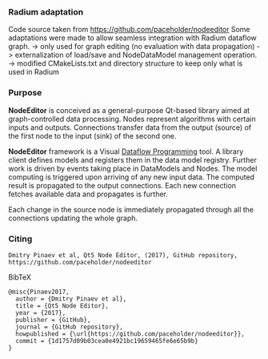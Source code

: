 ### Radium adaptation

Code source taken from https://github.com/paceholder/nodeeditor
Some adaptations were made to allow seamless integration with Radium dataflow graph.
  -> only used for graph editing (no evaluation with data propagation)
  -> externalization of load/save and NodeDataModel management operation.
  -> modified CMakeLists.txt and directory structure to keep only what is used in Radium

### Purpose

**NodeEditor** is conceived as a general-purpose Qt-based library aimed at
graph-controlled data processing.  Nodes represent algorithms with certain inputs
and outputs. Connections transfer data from the output (source) of the first node
to the input (sink) of the second one.

**NodeEditor** framework is a Visual [Dataflow
Programming](https://en.wikipedia.org/wiki/Dataflow_programming) tool.  A library
client defines models and registers them in the data model registry.  Further
work is driven by events taking place in DataModels and Nodes.  The model
computing is triggered upon arriving of any new input data. The computed result
is propagated to the output connections. Each new connection fetches available
data and propagates is further.

Each change in the source node is immediately propagated through all the
connections updating  the whole graph.

### Citing

    Dmitry Pinaev et al, Qt5 Node Editor, (2017), GitHub repository, https://github.com/paceholder/nodeeditor

BibTeX

    @misc{Pinaev2017,
      author = {Dmitry Pinaev et al},
      title = {Qt5 Node Editor},
      year = {2017},
      publisher = {GitHub},
      journal = {GitHub repository},
      howpublished = {\url{https://github.com/paceholder/nodeeditor}},
      commit = {1d1757d09b03cea0e4921bc19659465fe6e65b9b}
    }
